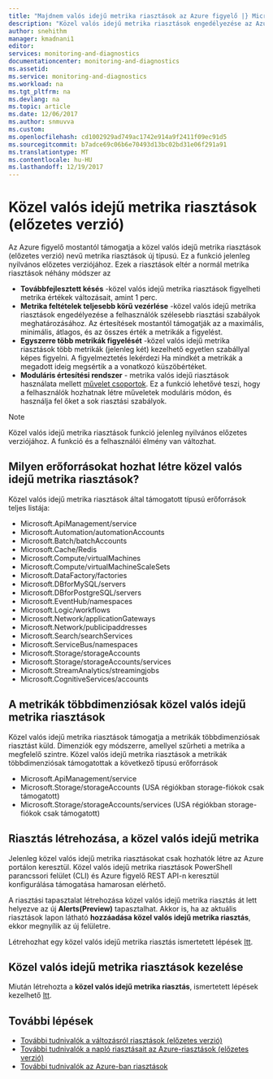 ```yaml
---
title: "Majdnem valós idejű metrika riasztások az Azure figyelő |} Microsoft Docs"
description: "Közel valós idejű metrika riasztások engedélyezése az Azure erőforrás-metrikák 1 perces gyakorisággal figyelheti."
author: snehithm
manager: kmadnani1
editor: 
services: monitoring-and-diagnostics
documentationcenter: monitoring-and-diagnostics
ms.assetid: 
ms.service: monitoring-and-diagnostics
ms.workload: na
ms.tgt_pltfrm: na
ms.devlang: na
ms.topic: article
ms.date: 12/06/2017
ms.author: snmuvva
ms.custom: 
ms.openlocfilehash: cd1002929ad749ac1742e914a9f2411f09ec91d5
ms.sourcegitcommit: b7adce69c06b6e70493d13bc02bd31e06f291a91
ms.translationtype: MT
ms.contentlocale: hu-HU
ms.lasthandoff: 12/19/2017
---
```

# <a name="near-real-time-metric-alerts-preview"></a>Közel valós idejű metrika riasztások (előzetes verzió)
Az Azure figyelő mostantól támogatja a közel valós idejű metrika riasztások (előzetes verzió) nevű metrika riasztások új típusú. Ez a funkció jelenleg nyilvános előzetes verziójához.
Ezek a riasztások eltér a normál metrika riasztások néhány módszer az

- **Továbbfejlesztett késés** -közel valós idejű metrika riasztások figyelheti metrika értékek változásait, amint 1 perc.
- **Metrika feltételek teljesebb körű vezérlése** -közel valós idejű metrika riasztások engedélyezése a felhasználók szélesebb riasztási szabályok meghatározásához. Az értesítések mostantól támogatják az a maximális, minimális, átlagos, és az összes érték a metrikák a figyelést.
- **Egyszerre több metrikák figyelését** -közel valós idejű metrika riasztások több metrikák (jelenleg két) kezelhető egyetlen szabállyal képes figyelni. A figyelmeztetés lekérdezi Ha mindkét a metrikák a megadott ideig megsértik a a vonatkozó küszöbértéket.
- **Moduláris értesítési rendszer** - metrika valós idejű riasztások használata mellett [művelet csoportok](monitoring-action-groups.md). Ez a funkció lehetővé teszi, hogy a felhasználók hozhatnak létre műveletek moduláris módon, és használja fel őket a sok riasztási szabályok.

> [!NOTE]
> Közel valós idejű metrika riasztások funkció jelenleg nyilvános előzetes verziójához. A funkció és a felhasználói élmény van változhat.
>

## <a name="what-resources-can-i-create-near-real-time-metric-alerts-for"></a>Milyen erőforrásokat hozhat létre közel valós idejű metrika riasztások?
Közel valós idejű metrika riasztások által támogatott típusú erőforrások teljes listája:

* Microsoft.ApiManagement/service
* Microsoft.Automation/automationAccounts
* Microsoft.Batch/batchAccounts
* Microsoft.Cache/Redis
* Microsoft.Compute/virtualMachines
* Microsoft.Compute/virtualMachineScaleSets
* Microsoft.DataFactory/factories
* Microsoft.DBforMySQL/servers
* Microsoft.DBforPostgreSQL/servers
* Microsoft.EventHub/namespaces
* Microsoft.Logic/workflows
* Microsoft.Network/applicationGateways
* Microsoft.Network/publicipaddresses
* Microsoft.Search/searchServices
* Microsoft.ServiceBus/namespaces
* Microsoft.Storage/storageAccounts
* Microsoft.Storage/storageAccounts/services
* Microsoft.StreamAnalytics/streamingjobs
* Microsoft.CognitiveServices/accounts

## <a name="near-real-time-metric-alerts-on-metrics-with-dimensions"></a>A metrikák többdimenziósak közel valós idejű metrika riasztások
Közel valós idejű metrika riasztások támogatja a metrikák többdimenziósak riasztást küld. Dimenziók egy módszerre, amellyel szűrheti a metrika a megfelelő szintre. Közel valós idejű metrika riasztások a metrikák többdimenziósak támogatottak a következő típusú erőforrások

* Microsoft.ApiManagement/service
* Microsoft.Storage/storageAccounts (USA régiókban storage-fiókok csak támogatott)
* Microsoft.Storage/storageAccounts/services (USA régiókban storage-fiókok csak támogatott)


## <a name="create-a-near-real-time-metric-alert"></a>Riasztás létrehozása, a közel valós idejű metrika
Jelenleg közel valós idejű metrika riasztásokat csak hozhatók létre az Azure portálon keresztül. Közel valós idejű metrika riasztások PowerShell parancssori felület (CLI) és Azure figyelő REST API-n keresztül konfigurálása támogatása hamarosan elérhető.

A riasztási tapasztalat létrehozása közel valós idejű metrika riasztás át lett helyezve az új **Alerts(Preview)** tapasztalhat. Akkor is, ha az aktuális riasztások lapon látható **hozzáadása közel valós idejű metrika riasztás**, ekkor megnyílik az új felületre.

Létrehozhat egy közel valós idejű metrika riasztás ismertetett lépések [Itt](monitor-alerts-unified-usage.md#create-an-alert-rule-with-the-azure-portal).

## <a name="managing-near-real-time-metric-alerts"></a>Közel valós idejű metrika riasztások kezelése
Miután létrehozta a **közel valós idejű metrika riasztás**, ismertetett lépések kezelhető [Itt](monitor-alerts-unified-usage.md#managing-your-alerts-in-azure-portal).

## <a name="next-steps"></a>További lépések

* [További tudnivalók a változásról riasztások (előzetes verzió)](monitoring-overview-unified-alerts.md)
* [További tudnivalók a napló riasztásait az Azure-riasztások (előzetes verzió)](monitor-alerts-unified-log.md)
* [További tudnivalók az Azure-ban riasztások](monitoring-overview-alerts.md)